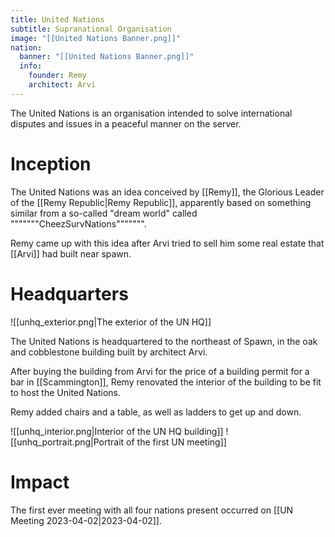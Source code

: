 ```yaml
---
title: United Nations
subtitle: Supranational Organisation
image: "[[United Nations Banner.png]]"
nation:
  banner: "[[United Nations Banner.png]]"
  info:
    founder: Remy
    architect: Arvi
---
```


The United Nations is an organisation intended to solve international disputes
and issues in a peaceful manner on the server.

# Inception

The United Nations was an idea conceived by [[Remy]], the Glorious Leader of the [[Remy Republic|Remy Republic]], apparently based on something similar from a so-called "dream world" called """""""CheezSurvNations""""""".

Remy came up with this idea after Arvi tried to sell him some real estate that [[Arvi]] had built near spawn.

# Headquarters

![[unhq_exterior.png|The exterior of the UN HQ]]

The United Nations is headquartered to the northeast of Spawn, in the oak and cobblestone building built by architect Arvi.

After buying the building from Arvi for the price of a building permit for a bar in [[Scammington]], Remy renovated the interior of the building to be fit to host the United Nations.

Remy added chairs and a table, as well as ladders to get up and down.

![[unhq_interior.png|Interior of the UN HQ building]]
![[unhq_portrait.png|Portrait of the first UN meeting]]

# Impact
The first ever meeting with all four nations present occurred on [[UN Meeting 2023-04-02|2023-04-02]].